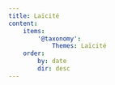 ```yaml
---
title: Laïcité
content:
    items:
        '@taxonomy':
            Themes: Laïcité
    order:
        by: date
        dir: desc
---
```


